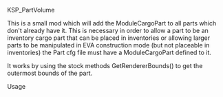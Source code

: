 KSP_PartVolume 

This is a small mod which will add the ModuleCargoPart to all parts which don't already have it.  This is
necessary in order to allow a part to be an inventory cargo part that can be placed in inventories or allowing 
larger parts to be manipulated in EVA construction mode (but not placeable in inventories) the Part cfg file 
must have a ModuleCargoPart defined to it.

It works by using the stock methods GetRendererBounds() to get the outermost bounds of the part.

Usage



